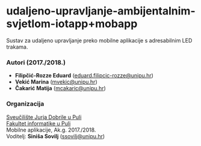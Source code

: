 # udaljeno-upravljanje-ambijentalnim-svjetlom-iotapp+mobapp
Sustav za udaljeno upravljanje preko mobilne aplikacije s adresabilnim LED trakama.

### Autori (2017./2018.)
- **Filipčić-Rozze Eduard** (eduard.filipcic-rozze@unipu.hr)
- **Vekić	Marina** (mvekic@unipu.hr)
- **Čakarić	Matija**	(mcakaric@unipu.hr)

### Organizacija
[Sveučilište Jurja Dobrile u Puli](http://www.unipu.hr/)   
[Fakultet informatike u Puli](https://fipu.unipu.hr/)  
Mobilne aplikacije, Ak.g. 2017./2018.  
Voditelj: **Siniša Sovilj** (ssovilj@unipu.hr)
